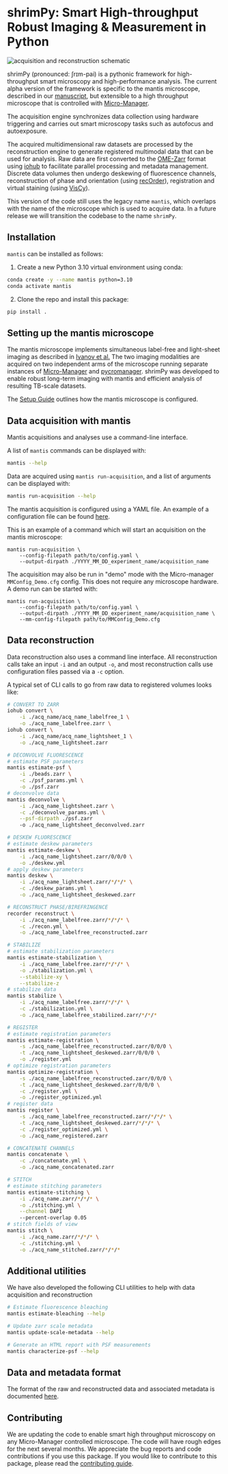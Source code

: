 # shrimPy: Smart High-throughput Robust Imaging & Measurement in Python
![acquisition and reconstruction schematic](docs/figure_3a.png)

shrimPy (pronounced: ʃrɪm-pai) is a pythonic framework for high-throughput smart microscopy and high-performance analysis. The current alpha version of the framework is specific to the mantis microscope, described in our [manuscript](https://doi.org/10.1093/pnasnexus/pgae323), but extensible to a high throughput microscope that is controlled with [Micro-Manager](https://micro-manager.org/).

The acquisition engine synchronizes data collection using hardware triggering and carries out smart microscopy tasks such as autofocus and autoexposure.

The acquired multidimensional raw datasets are processed by the reconstruction engine to generate registered multimodal data that can be used for analysis. Raw data are first converted to the [OME-Zarr](https://ngff.openmicroscopy.org/) format using [iohub](https://github.com/czbiohub-sf/iohub) to facilitate parallel processing and metadata management. Discrete data volumes then undergo deskewing of fluorescence channels, reconstruction of phase and orientation (using [recOrder](https://github.com/mehta-lab/recOrder)), registration and virtual staining (using [VisCy](https://github.com/mehta-lab/viscy)).

This version of the code still uses the legacy name `mantis`, which overlaps with the name of the microscope which is used to acquire data. In a future release we will transition the codebase to the name `shrimPy`.

## Installation

`mantis` can be installed as follows:

1. Create a new Python 3.10 virtual environment using conda:

```sh
conda create -y --name mantis python=3.10
conda activate mantis
```

2. Clone the repo and install this package:

```sh
pip install .
```

## Setting up the mantis microscope
The mantis microscope implements simultaneous label-free and light-sheet imaging as described in [Ivanov et al.](https://www.biorxiv.org/content/10.1101/2023.12.19.572435v1) The two imaging modalities are acquired on two independent arms of the microscope running separate instances of [Micro-Manager](https://micro-manager.org/) and [pycromanager](https://pycro-manager.readthedocs.io/). shrimPy was developed to enable robust long-term imaging with mantis and efficient analysis of resulting TB-scale datasets.

The [Setup Guide](docs/setup_guide.md) outlines how the mantis microscope is configured.


## Data acquisition with mantis

Mantis acquisitions and analyses use a command-line interface.

A list of `mantis` commands can be displayed with:
```sh
mantis --help
```

Data are acquired using `mantis run-acquisition`, and a list of arguments can be displayed with:

```sh
mantis run-acquisition --help
```

The mantis acquisition is configured using a YAML file. An example of a configuration file can be found [here](mantis/acquisition/settings/example_acquisition_settings.yaml).

This is an example of a command which will start an acquisition on the mantis microscope:

```pwsh
mantis run-acquisition \
    --config-filepath path/to/config.yaml \
    --output-dirpath ./YYYY_MM_DD_experiment_name/acquisition_name
```

The acquisition may also be run in "demo" mode with the Micro-manager `MMConfig_Demo.cfg` config. This does not require any microscope hardware. A demo run can be started with:

```pwsh
mantis run-acquisition \
    --config-filepath path/to/config.yaml \
    --output-dirpath ./YYYY_MM_DD_experiment_name/acquisition_name \
    --mm-config-filepath path/to/MMConfig_Demo.cfg
```

## Data reconstruction

Data reconstruction also uses a command line interface. All reconstruction calls take an input `-i` and an output `-o`, and most reconstruction calls use configuration files passed via a `-c` option.

A typical set of CLI calls to go from raw data to registered volumes looks like:

```sh
# CONVERT TO ZARR
iohub convert \
    -i ./acq_name/acq_name_labelfree_1 \
    -o ./acq_name_labelfree.zarr \
iohub convert \
    -i ./acq_name/acq_name_lightsheet_1 \
    -o ./acq_name_lightsheet.zarr

# DECONVOLVE FLUORESCENCE
# estimate PSF parameters
mantis estimate-psf \
    -i ./beads.zarr \
    -c ./psf_params.yml \
    -o ./psf.zarr
# deconvolve data
mantis deconvolve \
    -i ./acq_name_lightsheet.zarr \
    -c ./deconvolve_params.yml \
    --psf-dirpath ./psf.zarr
    -o ./acq_name_lightsheet_deconvolved.zarr

# DESKEW FLUORESCENCE
# estimate deskew parameters
mantis estimate-deskew \
    -i ./acq_name_lightsheet.zarr/0/0/0 \
    -o ./deskew.yml
# apply deskew parameters
mantis deskew \
    -i ./acq_name_lightsheet.zarr/*/*/* \
    -c ./deskew_params.yml \
    -o ./acq_name_lightsheet_deskewed.zarr

# RECONSTRUCT PHASE/BIREFRINGENCE
recorder reconstruct \
    -i ./acq_name_labelfree.zarr/*/*/* \
    -c ./recon.yml \
    -o ./acq_name_labelfree_reconstructed.zarr

# STABILIZE
# estimate stabilization parameters
mantis estimate-stabilization \
    -i ./acq_name_labelfree.zarr/*/*/* \
    -o ./stabilization.yml \
    --stabilize-xy \
    --stabilize-z
# stabilize data
mantis stabilize \
    -i ./acq_name_labelfree.zarr/*/*/* \
    -c ./stabilization.yml \
    -o ./acq_name_labelfree_stabilized.zarr/*/*/*

# REGISTER
# estimate registration parameters
mantis estimate-registration \
    -s ./acq_name_labelfree_reconstructed.zarr/0/0/0 \
    -t ./acq_name_lightsheet_deskewed.zarr/0/0/0 \
    -o ./register.yml
# optimize registration parameters
mantis optimize-registration \
    -s ./acq_name_labelfree_reconstructed.zarr/0/0/0 \
    -t ./acq_name_lightsheet_deskewed.zarr/0/0/0 \
    -c ./register.yml \
    -o ./register_optimized.yml
# register data
mantis register \
    -s ./acq_name_labelfree_reconstructed.zarr/*/*/* \
    -t ./acq_name_lightsheet_deskewed.zarr/*/*/* \
    -c ./register_optimized.yml \
    -o ./acq_name_registered.zarr

# CONCATENATE CHANNELS
mantis concatenate \
    -c ./concatenate.yml \
    -o ./acq_name_concatenated.zarr

# STITCH
# estimate stitching parameters
mantis estimate-stitching \
    -i ./acq_name.zarr/*/*/* \
    -o ./stitching.yml \
    --channel DAPI
    --percent-overlap 0.05
# stitch fields of view
mantis stitch \
    -i ./acq_name.zarr/*/*/* \
    -c ./stitching.yml \
    -o ./acq_name_stitched.zarr/*/*/*
```

## Additional utilities

We have also developed the following CLI utilities to help with data acquisition and reconstruction

```sh
# Estimate fluorescence bleaching
mantis estimate-bleaching --help

# Update zarr scale metadata
mantis update-scale-metadata --help

# Generate an HTML report with PSF measurements
mantis characterize-psf --help
```

## Data and metadata format

The format of the raw and reconstructed data and associated metadata is documented [here](/docs/data_structure.md).

## Contributing
We are updating the code to enable smart high throughput microscopy on any Micro-Manager controlled microscope. The code will have rough edges for the next several months. We appreciate the bug reports and code contributions if you use this package. If you would like to contribute to this package, please read the [contributing guide](CONTRIBUTING.md).
